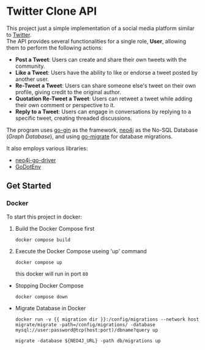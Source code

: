 # Twitter Clone API

This project just a simple implementation of a social media platform similar to [Twitter](https://www.twitter.com).  
The API provides several functionalities for a single role, <b>User</b>, allowing them to perform the following actions:
- <b>Post a Tweet</b>: Users can create and share their own tweets with the community.
- <b>Like a Tweet</b>: Users have the ability to like or endorse a tweet posted by another user.
- <b>Re-Tweet a Tweet</b>: Users can share someone else's tweet on their own profile, giving credit to the original author.
- <b>Quotation Re-Tweet a Tweet</b>: Users can retweet a tweet while adding their own comment or perspective to it.
- <b>Reply to a Tweet</b>: Users can engage in conversations by replying to a specific tweet, creating threaded discussions.
   
The program uses [go-gin](https://github.com/gin-gonic/gin) as the framework, [neo4j](https://github.com/neo4j/neo4j) as the No-SQL Database (<i>Graph Database</i>), and using [go-migrate](https://github.com/golang-migrate/migrate) for database migrations.
  
It also employs various libraries:
- [neo4j-go-driver](https://github.com/neo4j/neo4j-go-driver)
- [GoDotEnv](https://github.com/joho/godotenv)
  
## Get Started
### Docker
To start this project in docker:
1. Build the Docker Compose first
   ```
   docker compose build
   ```
2. Execute the Docker Compose useing 'up' command
   ```
   docker compose up
   ```
   this docker will run in port `80`

- Stopping Docker Compose
  ```
  docker compose down
  ```
- Migrate Database in Docker
  ```
  docker run -v {{ migration dir }}:/config/migrations --network host migrate/migrate -path=/config/migrations/ -database mysql://user:password@tcp(host:port)/dbname?query up
  ```
  ```
  migrate -database ${NEO4J_URL} -path db/migrations up
  ```